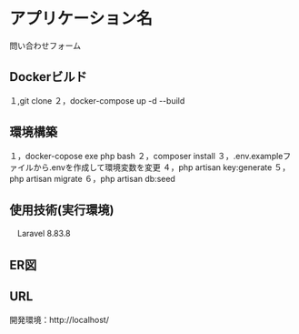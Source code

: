 # アプリケーション名
問い合わせフォーム

## Dockerビルド
１,git clone 
２，docker-compose up -d --build

## 環境構築
１，docker-copose exe php bash
２，composer install
３，.env.exampleファイルから.envを作成して環境変数を変更
４，php artisan key:generate
５，php artisan migrate
６，php artisan db:seed

## 使用技術(実行環境)
　Laravel 8.83.8

## ER図


## URL
開発環境：http://localhost/
